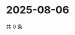 # 2025-08-06

共 0 条

<!-- BEGIN ZHIHUVIDEO -->
<!-- 最后更新时间 Wed Aug 06 2025 06:12:48 GMT+0800 (China Standard Time) -->

<!-- END ZHIHUVIDEO -->
